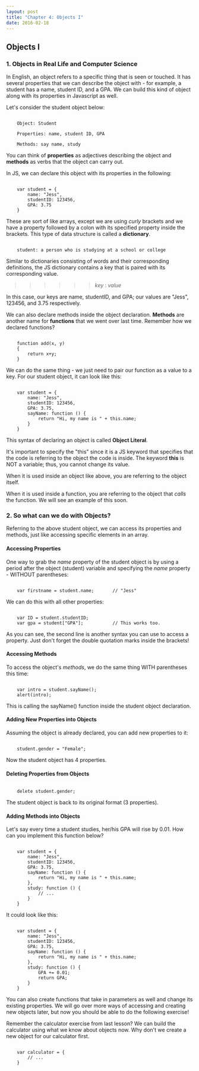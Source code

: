 ```yaml
---
layout: post
title: "Chapter 4: Objects I"
date: 2016-02-18
---
```


## Objects I

### 1. Objects in Real Life and Computer Science

In English, an object refers to a specific thing that is seen or touched. It has several properties that we can describe the object with - for example, a student has a name, student ID, and a GPA. We can build this kind of object along with its properties in Javascript as well.

Let\'s consider the student object below:

<pre><code>
	Object: Student

	Properties: name, student ID, GPA

	Methods: say name, study
</code></pre>

You can think of **properties** as adjectives describing the object and **methods** as verbs that the object can carry out. 

In JS, we can declare this object with its properties in the following:

<pre><code>
	var student = {
		name: "Jess",
		studentID: 123456,
		GPA: 3.75
	}
</code></pre>

These are sort of like arrays, except we are using *curly* brackets and we have a property followed by a colon with its specified property inside the brackets. This type of data structure is called a **dictionary**.

<pre><code>
	student: a person who is studying at a school or college
</code></pre>

Similar to dictionaries consisting of words and their corresponding definitions, the JS dictionary contains a key that is paired with its corresponding value.

>>>>>> *key* : *value*

In this case, our keys are name, studentID, and GPA; our values are \"Jess\", 123456, and 3.75 respectively.

We can also declare methods inside the object declaration. **Methods** are another name for **functions** that we went over last time. Remember how we declared functions?

<pre><code>
	function add(x, y)
	{
		return x+y;
	}
</code></pre>

We can do the same thing - we just need to pair our function as a value to a key. For our student object, it can look like this:

<pre><code>
	var student = {
		name: "Jess",
		studentID: 123456,
		GPA: 3.75,
		sayName: function () {
			return "Hi, my name is " + this.name;
		}
	}
</code></pre>

This syntax of declaring an object is called **Object Literal**.

It\'s important to specify the \"this\" since it is a JS keyword that specifies that the code is referring to the object the code is inside. The keyword **this** is NOT a variable; thus, you cannot change its value.

When it is used inside an object like above, you are referring to the object itself.

When it is used inside a function, you are referring to the object that *calls* the function. We will see an example of this soon.


### 2. So what can we do with Objects?

Referring to the above student object, we can access its properties and methods, just like accessing specific elements in an array.


#### Accessing Properties

One way to grab the *name* property of the student object is by using a period after the object (student) variable and specifying the *name* property - WITHOUT parentheses:

<pre><code>
	var firstname = student.name;		// "Jess"
</code></pre>

We can do this with all other properties:

<pre><code>
	var ID = student.studentID;
	var gpa = student["GPA"];			// This works too.
</code></pre>

As you can see, the second line is another syntax you can use to access a property. Just don\'t forget the double quotation marks inside the brackets!

#### Accessing Methods

To access the object\'s *methods*, we do the same thing WITH parentheses this time:

<pre><code>
	var intro = student.sayName();
	alert(intro);
</code></pre>

This is calling the sayName() function inside the student object declaration.

#### Adding New Properties into Objects

Assuming the object is already declared, you can add new properties to it:

<pre><code>
	student.gender = "Female";
</code></pre>

Now the student object has 4 properties.

#### Deleting Properties from Objects

<pre><code>
	delete student.gender;
</code></pre>

The student object is back to its original format (3 properties).

#### Adding Methods into Objects

Let\'s say every time a student studies, her/his GPA will rise by 0.01. How can you implement this function below?

<pre><code>
	var student = {
		name: "Jess",
		studentID: 123456,
		GPA: 3.75,
		sayName: function () {
			return "Hi, my name is " + this.name;
		},
		study: function () {
			// ... 
		}
	}
</code></pre>

It could look like this:

<pre><code>
	var student = {
		name: "Jess",
		studentID: 123456,
		GPA: 3.75,
		sayName: function () {
			return "Hi, my name is " + this.name;
		},
		study: function () {
			GPA += 0.01;
			return GPA;
		}
	}
</code></pre>

You can also create functions that take in parameters as well and change its existing properties. We will go over more ways of accessing and creating new objects later, but now you should be able to do the following exercise!

Remember the calculator exercise from last lesson? We can build the calculator using what we know about objects now. Why don\'t we create a new object for our calculator first.

<pre><code>
	var calculator = {
		// ... 
	}
</code></pre>

















